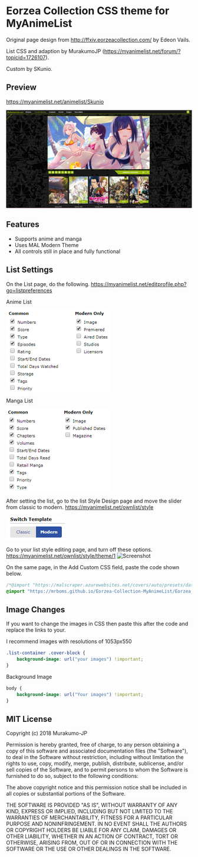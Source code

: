 # Eorzea Collection CSS theme for MyAnimeList

Original page design from http://ffxiv.eorzeacollection.com/ by Edeon Vails.

List CSS and adaption by MurakumoJP (https://myanimelist.net/forum/?topicid=1726107).

Custom by SKunio.
## Preview
https://myanimelist.net/animelist/Skunio

![Screenshot](Eorzea_Collection/preview/Snapshot.PNG?raw=true)

## Features

* Supports anime and manga
* Uses MAL Modern Theme
* All controls still in place and fully functional

## List Settings
On the List page, do the following.
https://myanimelist.net/editprofile.php?go=listpreferences

Anime List

![Screenshot](Eorzea_Collection/preview/ListSettings/AnimeList.png?raw=true)

Manga List

![Screenshot](Eorzea_Collection/preview/ListSettings/MangaList.png?raw=true)

After setting the list, go to the list Style Design page and move the slider from classic to modern.
https://myanimelist.net/ownlist/style

![Screenshot](Eorzea_Collection/preview/ListSettings/StyleEdit.png?raw=true)

Go to your list style editing page, and turn off these options.
https://myanimelist.net/ownlist/style/theme/1
![Screenshot](https://i.imgur.com/1pVzKRM.png?raw=true)

On the same page, in the Add Custom CSS field, paste the code shown below.

```css
/*@import "https://malscraper.azurewebsites.net/covers/auto/presets/dataimagelinkafter";*/
@import "https://mrboms.github.io/Eorzea-Collection-MyAnimeList/Eorzea_Collection/Eorzea_Collection.css";
```
## Image Сhanges

If you want to change the images in CSS then paste this after the code and replace the links to your.

I recommend images with resolutions of 1053px550

```css
.list-container .cover-block {
    background-image: url("your images") !important;
}
```

Background Image

```css
body {
    background-image: url("Your images") !important;
}
```
## MIT License

Copyright (c) 2018 Murakumo-JP

Permission is hereby granted, free of charge, to any person obtaining a copy
of this software and associated documentation files (the "Software"), to deal
in the Software without restriction, including without limitation the rights
to use, copy, modify, merge, publish, distribute, sublicense, and/or sell
copies of the Software, and to permit persons to whom the Software is
furnished to do so, subject to the following conditions:

The above copyright notice and this permission notice shall be included in all
copies or substantial portions of the Software.

THE SOFTWARE IS PROVIDED "AS IS", WITHOUT WARRANTY OF ANY KIND, EXPRESS OR
IMPLIED, INCLUDING BUT NOT LIMITED TO THE WARRANTIES OF MERCHANTABILITY,
FITNESS FOR A PARTICULAR PURPOSE AND NONINFRINGEMENT. IN NO EVENT SHALL THE
AUTHORS OR COPYRIGHT HOLDERS BE LIABLE FOR ANY CLAIM, DAMAGES OR OTHER
LIABILITY, WHETHER IN AN ACTION OF CONTRACT, TORT OR OTHERWISE, ARISING FROM,
OUT OF OR IN CONNECTION WITH THE SOFTWARE OR THE USE OR OTHER DEALINGS IN THE
SOFTWARE.
